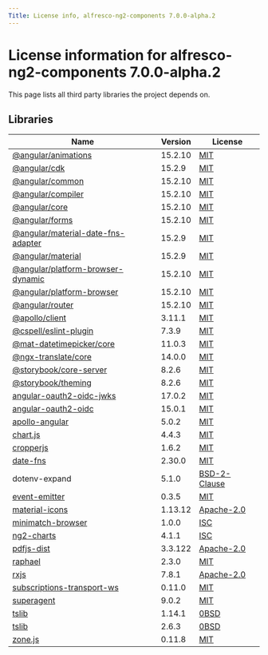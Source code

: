 ```yaml
---
Title: License info, alfresco-ng2-components 7.0.0-alpha.2
---
```


# License information for alfresco-ng2-components 7.0.0-alpha.2

This page lists all third party libraries the project depends on.

## Libraries

| Name | Version | License |
| --- | --- | --- |
| [@angular/animations](https://github.com/angular/angular) | 15.2.10 | [MIT](http://www.opensource.org/licenses/MIT) |
| [@angular/cdk](https://github.com/angular/components) | 15.2.9 | [MIT](http://www.opensource.org/licenses/MIT) |
| [@angular/common](https://github.com/angular/angular) | 15.2.10 | [MIT](http://www.opensource.org/licenses/MIT) |
| [@angular/compiler](https://github.com/angular/angular) | 15.2.10 | [MIT](http://www.opensource.org/licenses/MIT) |
| [@angular/core](https://github.com/angular/angular) | 15.2.10 | [MIT](http://www.opensource.org/licenses/MIT) |
| [@angular/forms](https://github.com/angular/angular) | 15.2.10 | [MIT](http://www.opensource.org/licenses/MIT) |
| [@angular/material-date-fns-adapter](https://github.com/angular/components) | 15.2.9 | [MIT](http://www.opensource.org/licenses/MIT) |
| [@angular/material](https://github.com/angular/components) | 15.2.9 | [MIT](http://www.opensource.org/licenses/MIT) |
| [@angular/platform-browser-dynamic](https://github.com/angular/angular) | 15.2.10 | [MIT](http://www.opensource.org/licenses/MIT) |
| [@angular/platform-browser](https://github.com/angular/angular) | 15.2.10 | [MIT](http://www.opensource.org/licenses/MIT) |
| [@angular/router](https://github.com/angular/angular) | 15.2.10 | [MIT](http://www.opensource.org/licenses/MIT) |
| [@apollo/client](https://github.com/apollographql/apollo-client) | 3.11.1 | [MIT](http://www.opensource.org/licenses/MIT) |
| [@cspell/eslint-plugin](https://github.com/streetsidesoftware/cspell) | 7.3.9 | [MIT](http://www.opensource.org/licenses/MIT) |
| [@mat-datetimepicker/core](https://github.com/kuhnroyal/mat-datetimepicker) | 11.0.3 | [MIT](http://www.opensource.org/licenses/MIT) |
| [@ngx-translate/core](https://github.com/ngx-translate/core) | 14.0.0 | [MIT](http://www.opensource.org/licenses/MIT) |
| [@storybook/core-server](https://github.com/storybookjs/storybook) | 8.2.6 | [MIT](http://www.opensource.org/licenses/MIT) |
| [@storybook/theming](https://github.com/storybookjs/storybook) | 8.2.6 | [MIT](http://www.opensource.org/licenses/MIT) |
| [angular-oauth2-oidc-jwks](https://github.com/manfredsteyer/angular-oauth2-oidc) | 17.0.2 | [MIT](http://www.opensource.org/licenses/MIT) |
| [angular-oauth2-oidc](https://github.com/manfredsteyer/angular-oauth2-oidc) | 15.0.1 | [MIT](http://www.opensource.org/licenses/MIT) |
| [apollo-angular](https://github.com/kamilkisiela/apollo-angular) | 5.0.2 | [MIT](http://www.opensource.org/licenses/MIT) |
| [chart.js](https://github.com/chartjs/Chart.js) | 4.4.3 | [MIT](http://www.opensource.org/licenses/MIT) |
| [cropperjs](https://github.com/fengyuanchen/cropperjs) | 1.6.2 | [MIT](http://www.opensource.org/licenses/MIT) |
| [date-fns](https://github.com/date-fns/date-fns) | 2.30.0 | [MIT](http://www.opensource.org/licenses/MIT) |
| dotenv-expand | 5.1.0 | [BSD-2-Clause](http://www.opensource.org/licenses/BSD-2-Clause) |
| [event-emitter](https://github.com/medikoo/event-emitter) | 0.3.5 | [MIT](http://www.opensource.org/licenses/MIT) |
| [material-icons](https://github.com/marella/material-icons) | 1.13.12 | [Apache-2.0](http://www.apache.org/licenses/LICENSE-2.0) |
| [minimatch-browser](https://github.com/isaacs/minimatch) | 1.0.0 | [ISC](https://www.isc.org/downloads/software-support-policy/isc-license/) |
| [ng2-charts](https://github.com/valor-software/ng2-charts) | 4.1.1 | [ISC](https://www.isc.org/downloads/software-support-policy/isc-license/) |
| [pdfjs-dist](https://github.com/mozilla/pdfjs-dist) | 3.3.122 | [Apache-2.0](http://www.apache.org/licenses/LICENSE-2.0) |
| [raphael](https://github.com/DmitryBaranovskiy/raphael) | 2.3.0 | [MIT](http://www.opensource.org/licenses/MIT) |
| [rxjs](https://github.com/reactivex/rxjs) | 7.8.1 | [Apache-2.0](http://www.apache.org/licenses/LICENSE-2.0) |
| [subscriptions-transport-ws](https://github.com/apollostack/subscriptions-transport-ws) | 0.11.0 | [MIT](http://www.opensource.org/licenses/MIT) |
| [superagent](https://github.com/ladjs/superagent) | 9.0.2 | [MIT](http://www.opensource.org/licenses/MIT) |
| [tslib](https://github.com/Microsoft/tslib) | 1.14.1 | [0BSD](http://landley.net/toybox/license.html) |
| [tslib](https://github.com/Microsoft/tslib) | 2.6.3 | [0BSD](http://landley.net/toybox/license.html) |
| [zone.js](https://github.com/angular/angular) | 0.11.8 | [MIT](http://www.opensource.org/licenses/MIT) |
